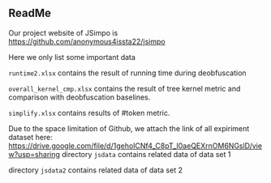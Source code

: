 ## ReadMe

Our project website of JSimpo is https://github.com/anonymous4issta22/jsimpo

Here we only list some important data

`runtime2.xlsx` contains the result of running time during deobfuscation

`overall_kernel_cmp.xlsx` contains the result of tree kernel metric and comparison with deobfuscation baselines.

`simplify.xlsx` contains results of #token metric.

Due to the space limitation of Github, we attach the link of all expiriment dataset here: https://drive.google.com/file/d/1gehoICNf4_C8pT_I0aeQEXrnOM6NGslD/view?usp=sharing
directory `jsdata` contains related data of data set 1

directory `jsdata2` contains related data of data set 2
